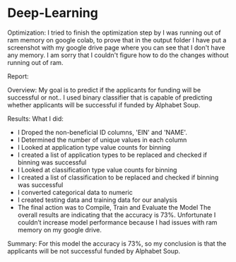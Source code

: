 # Deep-Learning
Optimization:
    I tried to finish the optimization step by I was running out of ram memory on google colab, to prove that in the output folder
    I have put a screenshot with my google drive page where you can see that I don't have any memory. I am sorry that I couldn't figure how to do the changes without running out
    of ram.


Report:

Overview: 
My goal is to predict if the applicants for funding will be successful or not.. I used binary classifier that is capable of predicting whether applicants will be successful if funded by Alphabet Soup.

Results:
What I did:
-	I Droped the non-beneficial ID columns, 'EIN' and 'NAME'.
-	I  Determined  the number of unique values in each column
-	I Looked at application type value counts for binning
-	I created a list of application types to be replaced and checked if binning was successful
-	I Looked at classification type value counts for binning
-	I created a list of classification to be replaced and checked if binning was successful
-	I converted categorical data to numeric
-	I created testing data and training data for our analysis 
-	The final action was to Compile, Train and Evaluate the Model
The overall results are indicating that the accuracy is 73%.
Unfortunate I couldn’t increase model performance because I had issues with ram memory on my google drive.

Summary:
For this model the accuracy is 73%, so my conclusion is that the applicants will be not successful funded by Alphabet Soup.
